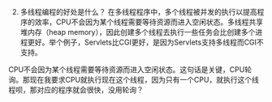 2. 多线程编程的好处是什么？
在多线程程序中，多个线程被并发的执行以提高程序的效率，CPU不会因为某个线程需要等待资源而进入空闲状态。多线程共享堆内存（heap memory），因此创建多个线程去执行一些任务会比创建多个进程更好。举个例子，Servlets比CGI更好，是因为Servlets支持多线程而CGI不支持。

CPU不会因为某个线程需要等待资源而进入空闲状态。这句话是关键，CPU轮询。那现在我要求CPU就执行现在这个线程，因为只有一个CPU，就执行这个线程呗，那对应的程序就会很快，没用轮询？